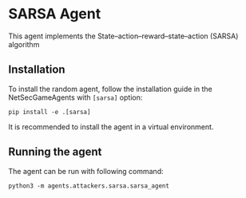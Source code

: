 # SARSA Agent
This agent implements the State–action–reward–state–action (SARSA) algorithm

## Installation
To install the random agent, follow the installation guide in the NetSecGameAgents with `[sarsa]` option:

```
pip install -e .[sarsa]
```
It is recommended to install the agent in a virtual environment.

## Running the agent
The agent can be run with following command:
```
python3 -m agents.attackers.sarsa.sarsa_agent 
```
